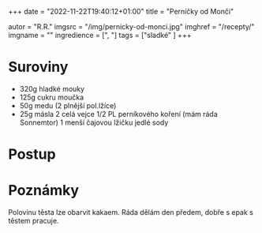 
+++
date = "2022-11-22T19:40:12+01:00"
title = "Perníčky od Monči"

autor = "R.R."
imgsrc = "/img/pernicky-od-monci.jpg"
imghref = "/recepty/"
imgname = ""
ingredience = [", "]
tags = ["sladké" ]
+++

# Suroviny
- 320g hladké mouky
- 125g cukru moučka
- 50g medu (2 plnější pol.lžíce)
- 25g másla
2 celá vejce
1/2 PL perníkového koření (mám ráda Sonnemtor)
1 menší čajovou lžičku jedlé sody



# Postup

# Poznámky
Polovinu těsta lze obarvit kakaem. Ráda dělám den předem, dobře s epak s těstem pracuje.